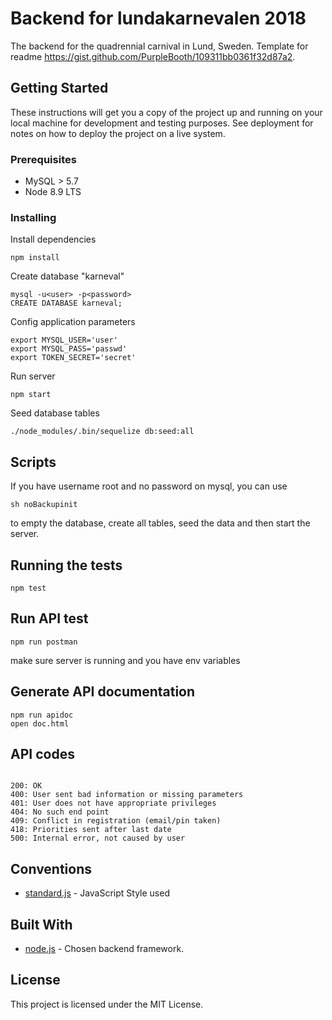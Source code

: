 # Backend for lundakarnevalen 2018

The backend for the quadrennial carnival in Lund, Sweden. Template for readme https://gist.github.com/PurpleBooth/109311bb0361f32d87a2.

## Getting Started

These instructions will get you a copy of the project up and running on your local machine for development and testing purposes. See deployment for notes on how to deploy the project on a live system.

### Prerequisites

* MySQL > 5.7
* Node 8.9 LTS

### Installing

Install dependencies
```
npm install
``` 

Create database "karneval"
```
mysql -u<user> -p<password>
CREATE DATABASE karneval;
```

Config application parameters
```
export MYSQL_USER='user'
export MYSQL_PASS='passwd'
export TOKEN_SECRET='secret'
```

Run server
```
npm start
```

Seed database tables
```
./node_modules/.bin/sequelize db:seed:all
```
## Scripts
If you have username root and no password on mysql, you can use
```
sh noBackupinit
```
to empty the database, create all tables, seed the data and then start the server.
## Running the tests

```
npm test
```

## Run API test
```
npm run postman
```
make sure server is running and you have env variables

## Generate API documentation
```
npm run apidoc
open doc.html
```
## API codes
```

200: OK
400: User sent bad information or missing parameters
401: User does not have appropriate privileges
404: No such end point
409: Conflict in registration (email/pin taken)
418: Priorities sent after last date
500: Internal error, not caused by user
```

## Conventions
* [standard.js](https://github.com/standard/standard) - JavaScript Style used 

## Built With
* [node.js](https://github.com/nodejs/node) - Chosen backend framework.

## License

This project is licensed under the MIT License.
